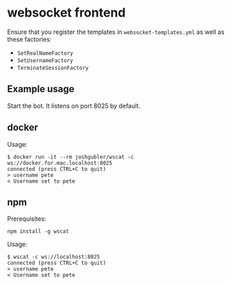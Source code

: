 # websocket frontend

Ensure that you register the templates in `websocket-templates.yml` as well as these factories:

* `SetRealNameFactory`
* `SetUsernameFactory`
* `TerminateSessionFactory`

## Example usage

Start the bot. It listens on port 8025 by default.

## docker

Usage:

    $ docker run -it --rm joshgubler/wscat -c ws://docker.for.mac.localhost:8025
    connected (press CTRL+C to quit)
    > username pete
    < Username set to pete

## npm

Prerequisites:

    npm install -g wscat

Usage:

    $ wscat -c ws://localhost:8025
    connected (press CTRL+C to quit)
    > username pete
    < Username set to pete
